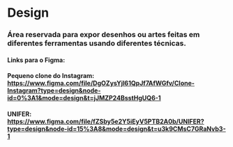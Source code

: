 # Design
### Área reservada para expor desenhos ou artes feitas em diferentes ferramentas usando diferentes técnicas.

#### Links para o Figma: 
#### Pequeno clone do Instagram: https://www.figma.com/file/DgOZysYjI61QpJf7AfWGfv/Clone-Instagram?type=design&node-id=0%3A1&mode=design&t=jJMZP24BsstHgUQ6-1
#### UNIFER: https://www.figma.com/file/fZSby5e2Y5iEyV5PTB2A0b/UNIFER?type=design&node-id=15%3A8&mode=design&t=u3k9CMsC7GRaNvb3-1
